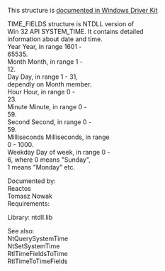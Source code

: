 This structure is [documented in Windows Driver Kit](https://learn.microsoft.com/en-us/windows-hardware/drivers/ddi/wdm/ns-wdm-time_fields)

TIME\_FIELDS structure is NTDLL version of \
Win 32 API SYSTEM\_TIME. It contains detailed \
information about date and time. \
Year Year, in range 1601 \- \
65535. \
Month Month, in range 1 \- \
12. \
Day Day, in range 1 \- 31, \
dependly on Month member. \
Hour Hour, in range 0 \- \
23. \
Minute Minute, in range 0 \- \
59. \
Second Second, in range 0 \- \
59. \
Milliseconds Milliseconds, in range \
0 \- 1000. \
Weekday Day of week, in range 0 \- \
6, where 0 means "Sunday", \
1 means "Monday" etc.

Documented by: \
Reactos \
Tomasz Nowak \
Requirements:

Library: ntdll.lib

See also: \
NtQuerySystemTime \
NtSetSystemTime \
RtlTimeFieldsToTime \
RtlTimeToTimeFields

